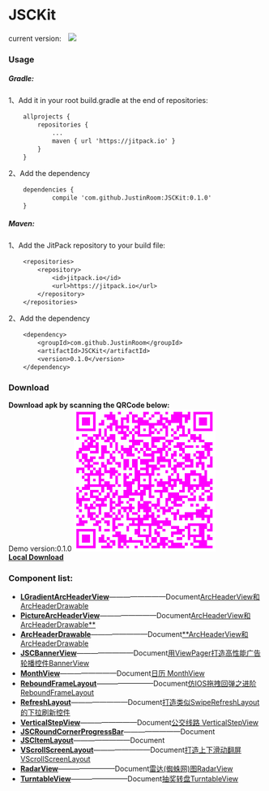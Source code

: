 # JSCKit
current version:&#8195;![](https://jitpack.io/v/JustinRoom/JSCKit.svg)
### Usage
##### Gradle: 
1、Add it in your root build.gradle at the end of repositories:
```
	allprojects {
		repositories {
			...
			maven { url 'https://jitpack.io' }
		}
	}
```
2、Add the dependency
```
	dependencies {
	        compile 'com.github.JustinRoom:JSCKit:0.1.0'
	}
```
##### Maven: 
1、Add the JitPack repository to your build file:
```
	<repositories>
		<repository>
		    <id>jitpack.io</id>
		    <url>https://jitpack.io</url>
		</repository>
	</repositories>
```
2、Add the dependency
```
	<dependency>
	    <groupId>com.github.JustinRoom</groupId>
	    <artifactId>JSCKit</artifactId>
	    <version>0.1.0</version>
	</dependency>
```

### Download
**Download apk by scanning the QRCode below:**  
&#32;&#32;Demo version:0.1.0
![JSCKitDemo.apk](/capture/apk_qr_code.png)  
[**Local Download**](/capture/JSCKitDemo.apk?raw=true)

### Component list:

+ [**LGradientArcHeaderView**](/library/src/main/java/jsc/kit/archeaderview)————————Document[ArcHeaderView和ArcHeaderDrawable](https://www.jianshu.com/p/ded0dc4ea528)
+ [**PictureArcHeaderView**](/library/src/main/java/jsc/kit/archeaderview)————————Document[ArcHeaderView和ArcHeaderDrawable**](https://www.jianshu.com/p/ded0dc4ea528)
+ [**ArcHeaderDrawable**](/library/src/main/java/jsc/kit/archeaderview)————————Document[**ArcHeaderView和ArcHeaderDrawable](https://www.jianshu.com/p/ded0dc4ea528)
+ [**JSCBannerView**](/library/src/main/java/jsc/kit/bannerview)————————Document[用ViewPager打造高性能广告轮播控件BannerView](https://www.jianshu.com/p/652090682b31)
+ [**MonthView**](/library/src/main/java/jsc/kit/monthview)————————Document[日历 MonthView](https://www.jianshu.com/p/2387952b3d34)
+ [**ReboundFrameLayout**](/library/src/main/java/jsc/kit/reboundlayout)————————Document[仿IOS拖拽回弹之进阶ReboundFrameLayout](https://www.jianshu.com/p/53d13719a6c4)
+ [**RefreshLayout**](/library/src/main/java/jsc/kit/refreshlayout)————————Document[打造类似SwipeRefreshLayout的下拉刷新控件](https://www.jianshu.com/p/b582bd08d4f9)
+ [**VerticalStepView**](/library/src/main/java/jsc/kit/stepview)————————Document[公交线路 VerticalStepView](https://www.jianshu.com/p/7721572fe13c)
+ [**JSCRoundCornerProgressBar**](/library/src/main/java/jsc/kit/progressbar)————————Document[]()
+ [**JSCItemLayout**](/library/src/main/java/jsc/kit/itemlayout)————————Document[]()
+ [**VScrollScreenLayout**](/library/src/main/java/jsc/kit/vscrollscreen)————————Document[打造上下滑动翻屏VScrollScreenLayout](https://www.jianshu.com/p/b12afbf7de30)
+ [**RadarView**](/library/src/main/java/jsc/kit/radarview)————————Document[雷达(蜘蛛网)图RadarView](https://www.jianshu.com/p/94a4b763a4e5)
+ [**TurntableView**](/library/src/main/java/jsc/kit/turntable)————————Document[抽奖转盘TurntableView](https://www.jianshu.com/p/3c473e1e007b)
